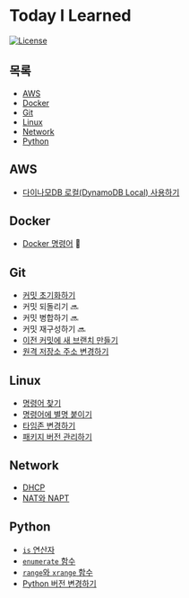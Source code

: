 # Today I Learned

[![License](https://img.shields.io/badge/license-MIT-blue.svg)](https://en.wikipedia.org/wiki/MIT_License)

## 목록

* [AWS](#aws)
* [Docker](#docker)
* [Git](#git)
* [Linux](#linux)
* [Network](#network)
* [Python](#python)

## AWS

* [다이나모DB 로컬(DynamoDB Local) 사용하기](aws/dynamodb/use-dynamodb-local.md)

## Docker

* [Docker 명령어](docker/docker-commands.md) :bookmark:

## Git

* [커밋 초기화하기](git/reset-commit.md)
* 커밋 되돌리기 :soon:
* 커밋 병합하기 :soon:
* 커밋 재구성하기 :soon:
* [이전 커밋에 새 브랜치 만들기](git/create-a-new-branch-on-previous-commit.md)
* [원격 저장소 주소 변경하기](git/change-remote-repository-url.md)

## Linux

* [명령어 찾기](linux/find-command.md)
* [명령어에 별명 붙이기](linux/attach-alias-to-command.md)
* [타임존 변경하기](linux/change-timezone.md)
* [패키지 버전 관리하기](linux/manage-package-version.md)

## Network

* [DHCP](network/dhcp.md)
* [NAT와 NAPT](network/nat-and-napt.md)

## Python

* [`is` 연산자](python/is-operator.md)
* [`enumerate` 함수](python/enumerate-function.md)
* [`range`와 `xrange` 함수](python/range-function-and-xrange-function.md)
* [Python 버전 변경하기](python/change-python-version.md)
